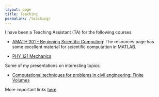 ```yaml
---
layout: page
title: Teaching
permalink: /teaching/
---
```


I have been a Teaching Assistant (TA) for the following courses
* [AMATH 301 - Beginning Scientific Computing](http://courses.washington.edu/am301/):
 The resources page has some excellent material for scientific computation in MATLAB.

* [PHY 121 Mechanics](http://courses.washington.edu/phys121z/index.php)

Some of my presentations on interesting topics:
* [Computational techniques for problems in civil engineering: Finite Volumes](pdfs/marian_final.pdf)

More important links [here](pages/links)
